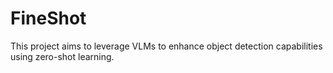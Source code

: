# FineShot
This project aims to leverage VLMs to enhance object detection capabilities using zero-shot learning.
